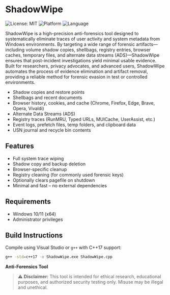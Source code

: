 # ShadowWipe

![License: MIT](https://img.shields.io/badge/License-MIT-green.svg)
![Platform](https://img.shields.io/badge/platform-Windows%2010%2F11-blue)
![Language](https://img.shields.io/badge/language-C++17-red)

ShadowWipe is a high-precision anti-forensics tool designed to systematically eliminate traces of user activity and system metadata from Windows environments. By targeting a wide range of forensic artifacts—including volume shadow copies, shellbags, registry entries, browser caches, temporary files, and alternate data streams (ADS)—ShadowWipe ensures that post-incident investigations yield minimal usable evidence.
Built for researchers, privacy advocates, and advanced users, ShadowWipe automates the process of evidence elimination and artifact removal, providing a reliable method for forensic evasion in test or controlled environments.

- Shadow copies and restore points
- Shellbags and recent documents
- Browser history, cookies, and cache (Chrome, Firefox, Edge, Brave, Opera, Vivaldi)
- Alternate Data Streams (ADS)
- Registry traces (RunMRU, Typed URLs, MUICache, UserAssist, etc.)
- Event logs, prefetch files, temp folders, and clipboard data
- USN journal and recycle bin contents

## Features

- Full system trace wiping
- Shadow copy and backup deletion
- Browser-specific cleanup
- Registry cleaning (for commonly used forensic keys)
- Optionally clears pagefile on shutdown
- Minimal and fast – no external dependencies

## Requirements

- Windows 10/11 (x64)
- Administrator privileges



## Build Instructions

Compile using Visual Studio or `g++` with C++17 support:

```bash
g++ -std=c++17 -o ShadowWipe.exe ShadowWipe.cpp
```
**Anti-Forensics Tool**
> ⚠️ **Disclaimer:** This tool is intended for ethical research, educational purposes, and authorized security testing only. Misuse may be illegal and unethical.
